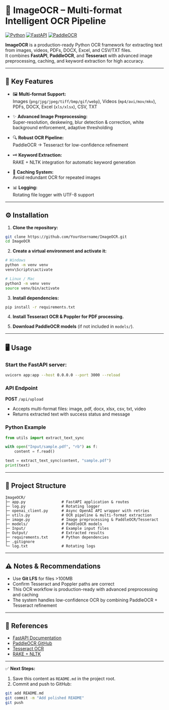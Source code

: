 
# 📝 ImageOCR – Multi-format Intelligent OCR Pipeline

[![Python](https://img.shields.io/badge/python-3.10+-blue)](https://www.python.org/)
[![FastAPI](https://img.shields.io/badge/FastAPI-0.95-green)](https://fastapi.tiangolo.com/)
[![PaddleOCR](https://img.shields.io/badge/PaddleOCR-2.6-orange)](https://github.com/PaddlePaddle/PaddleOCR)

**ImageOCR** is a production-ready Python OCR framework for extracting text from images, videos, PDFs, DOCX, Excel, and CSV/TXT files.  
It combines **FastAPI**, **PaddleOCR**, and **Tesseract** with advanced image preprocessing, caching, and keyword extraction for high accuracy.

---

## 🚀 Key Features

- 🖼 **Multi-format Support:**  
  Images (`png/jpg/jpeg/tiff/bmp/gif/webp`), Videos (`mp4/avi/mov/mkv`), PDFs, DOCX, Excel (`xls/xlsx`), CSV, TXT

- ✨ **Advanced Image Preprocessing:**  
  Super-resolution, deskewing, blur detection & correction, white background enforcement, adaptive thresholding

- 🔍 **Robust OCR Pipeline:**  
  PaddleOCR → Tesseract for low-confidence refinement

- 🗝 **Keyword Extraction:**  
  RAKE + NLTK integration for automatic keyword generation

- 💾 **Caching System:**  
  Avoid redundant OCR for repeated images

- 📊 **Logging:**  
  Rotating file logger with UTF-8 support

---

## ⚙️ Installation

1. **Clone the repository:**

```bash
git clone https://github.com/YourUsername/ImageOCR.git
cd ImageOCR
````

2. **Create a virtual environment and activate it:**

```bash
# Windows
python -m venv venv
venv\Scripts\activate

# Linux / Mac
python3 -m venv venv
source venv/bin/activate
```

3. **Install dependencies:**

```bash
pip install -r requirements.txt
```

4. **Install Tesseract OCR & Poppler for PDF processing.**

5. **Download PaddleOCR models** (if not included in `models/`).

---

## 🖥 Usage

### Start the FastAPI server:

```bash
uvicorn app:app --host 0.0.0.0 --port 3000 --reload
```

### API Endpoint

**POST** `/api/upload`

* Accepts multi-format files: image, pdf, docx, xlsx, csv, txt, video
* Returns extracted text with success status and message

### Python Example

```python
from utils import extract_text_sync

with open("Input/sample.pdf", "rb") as f:
    content = f.read()

text = extract_text_sync(content, "sample.pdf")
print(text)
```

---

## 📂 Project Structure

```
ImageOCR/
├─ app.py                # FastAPI application & routes
├─ log.py                # Rotating logger
├─ openai_client.py      # Async OpenAI API wrapper with retries
├─ utils.py              # OCR pipeline & multi-format extraction
├─ image.py              # Image preprocessing & PaddleOCR/Tesseract
├─ models/               # PaddleOCR models
├─ Input/                # Example input files
├─ Output/               # Extracted results
├─ requirements.txt      # Python dependencies
├─ .gitignore
└─ log.txt               # Rotating logs
```

---

## ⚠️ Notes & Recommendations

* Use **Git LFS** for files >100MB
* Confirm Tesseract and Poppler paths are correct
* This OCR workflow is production-ready with advanced preprocessing and caching
* The system handles low-confidence OCR by combining PaddleOCR + Tesseract refinement

---

## 📖 References

* [FastAPI Documentation](https://fastapi.tiangolo.com/)
* [PaddleOCR GitHub](https://github.com/PaddlePaddle/PaddleOCR)
* [Tesseract OCR](https://github.com/tesseract-ocr/tesseract)
* [RAKE + NLTK](https://pypi.org/project/rake-nltk/)

---

✅ **Next Steps:**

1. Save this content as `README.md` in the project root.
2. Commit and push to GitHub:

```bash
git add README.md
git commit -m "Add polished README"
git push
```

```


